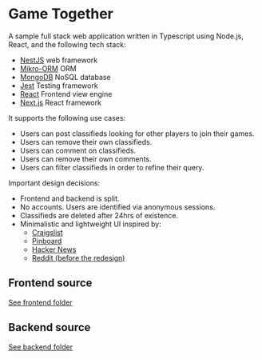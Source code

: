 # Game Together

A sample full stack web application written in Typescript using Node.js, React, and the following tech stack:

- [NestJS](http://nestjs.com/) web framework
- [Mikro-ORM](https://mikro-orm.io/) ORM
- [MongoDB](https://www.mongodb.com/) NoSQL database
- [Jest](https://jestjs.io/) Testing framework
- [React](https://mozilla.github.io/nunjucks/) Frontend view engine
- [Next.js](https://nextjs.org/) React framework

It supports the following use cases:

- Users can post classifieds looking for other players to join their games.
- Users can remove their own classifieds.
- Users can comment on classifieds.
- Users can remove their own comments.
- Users can filter classifieds in order to refine their query.

Important design decisions:

- Frontend and backend is split.
- No accounts. Users are identified via anonymous sessions.
- Classifieds are deleted after 24hrs of existence.
- Minimalistic and lightweight UI inspired by:
  - [Craigslist](https://www.craigslist.org/about/sites)
  - [Pinboard](https://pinboard.in/)
  - [Hacker News](https://news.ycombinator.com/)
  - [Reddit (before the redesign)](https://old.reddit.com)

## Frontend source

[See frontend folder](frontend)

## Backend source

[See backend folder](backend)
